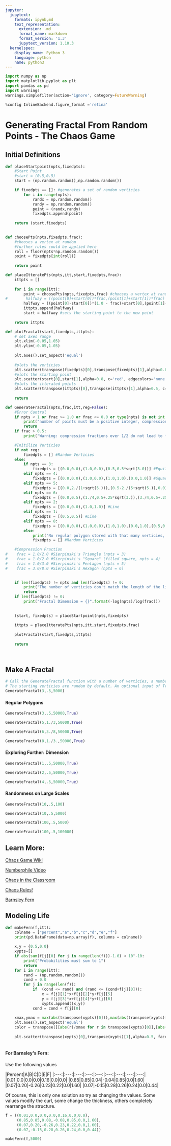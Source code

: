 ```yaml
---
jupyter:
  jupytext:
    formats: ipynb,md
    text_representation:
      extension: .md
      format_name: markdown
      format_version: '1.3'
      jupytext_version: 1.10.3
  kernelspec:
    display_name: Python 3
    language: python
    name: python3
---
```


```python jupyter={"outputs_hidden": false}
import numpy as np
import matplotlib.pyplot as plt
import pandas as pd
import warnings
warnings.simplefilter(action='ignore', category=FutureWarning)

%config InlineBackend.figure_format ='retina'
```

# Generating Fractal From Random Points - The Chaos Game


## Initial Definitions

```python jupyter={"outputs_hidden": false}
def placeStartpoint(npts,fixedpts):
    #Start Point
    #start = (0.5,0.5)
    start = (np.random.random(),np.random.random())

    if fixedpts == []: #generates a set of random verticies
        for i in range(npts):
            randx = np.random.random()
            randy = np.random.random()
            point = (randx,randy)
            fixedpts.append(point)
            
    return (start,fixedpts)
        
```

```python
def choosePts(npts,fixedpts,frac):
    #chooses a vertex at random
    #further rules could be applied here
    roll = floor(npts*np.random.random())
    point = fixedpts[int(roll)]
    
    return point
```

```python jupyter={"outputs_hidden": false}
def placeItteratePts(npts,itt,start,fixedpts,frac):
    ittpts = []
    
    for i in range(itt):
        point = choosePts(npts,fixedpts,frac) #chooses a vertex at random
#        halfway = ((point[0]+start[0])*frac,(point[1]+start[1])*frac) #calculates the halfway point between the starting point and the vertex
        halfway = ((point[0]-start[0])*(1.0 - frac)+start[0],(point[1]-start[1])*(1.0 - frac)+start[1])
        ittpts.append(halfway)
        start = halfway #sets the starting point to the new point
        
    return ittpts
```

```python jupyter={"outputs_hidden": false}
def plotFractal(start,fixedpts,ittpts):
    # set axes range
    plt.xlim(-0.05,1.05)
    plt.ylim(-0.05,1.05)
    
    plt.axes().set_aspect('equal')
    
    #plots the verticies
    plt.scatter(transpose(fixedpts)[0],transpose(fixedpts)[1],alpha=0.8, c='black', edgecolors='none', s=30)
    #plots the starting point
    plt.scatter(start[0],start[1],alpha=0.8, c='red', edgecolors='none', s=30)    
    #plots the itterated points
    plt.scatter(transpose(ittpts)[0],transpose(ittpts)[1],alpha=0.5, c='blue', edgecolors='none', s=2)
    
    return
```

```python jupyter={"outputs_hidden": false}
def GenerateFractal(npts,frac,itt,reg=False):
    #Error Control
    if npts < 1 or frac >= 1.0 or frac <= 0.0 or type(npts) is not int or type(frac) is not float or type(itt) is not int:
        print("number of points must be a positive integer, compression fraction must be a positive float less than 1.0, itt must be a positive integer")
        return
    if frac > 0.5:
        print("Warning: compression fractions over 1/2 do not lead to fractals")

    #Initilize Verticies
    if not reg:
        fixedpts = [] #Random Verticies
    else:
        if npts == 3:
            fixedpts = [(0.0,0.0),(1.0,0.0),(0.5,0.5*sqrt(3.0))] #Equilateral Triangle (npts = 3)
        elif npts == 4:
            fixedpts = [(0.0,0.0),(1.0,0.0),(1.0,1.0),(0.0,1.0)] #Square
        elif npts == 5:
            fixedpts = [(0.0,2./(1+sqrt(5.))),(0.5-2./(5+sqrt(5.)),0.0),(0.5,1.0),(0.5+2./(5+sqrt(5.)),0.0),(1.0,2./(1+sqrt(5.)))] #Regular Pentagon
        elif npts == 6:
            fixedpts = [(0.0,0.5),(1./4,0.5+.25*sqrt(3.)),(3./4,0.5+.25*sqrt(3.)),(1.0,0.5),(3./4,0.5-.25*sqrt(3.)),(1./4,0.5-.25*sqrt(3.))] #Regular Hexagon
        elif npts == 2:
            fixedpts = [(0.0,0.0),(1.0,1.0)] #Line
        elif npts == 1:
            fixedpts = [(0.5,0.5)] #Line
        elif npts == 8:
            fixedpts = [(0.0,0.0),(1.0,0.0),(1.0,1.0),(0.0,1.0),(0.5,0.0),(1.0,0.5),(0.5,1.0),(0.0,0.5)] #Carpet
        else:
            print("No regular polygon stored with that many verticies, switching to default with randomly assigned verticies")
            fixedpts = [] #Random Verticies

    #Compression Fraction
#    frac = 1.0/2.0 #Sierpinski's Triangle (npts = 3)
#    frac = 1.0/2.0 #Sierpinski's "Square" (filled square, npts = 4)
#    frac = 1.0/3.0 #Sierpinski's Pentagon (npts = 5)
#    frac = 3.0/8.0 #Sierpinski's Hexagon (npts = 6)

        
    if len(fixedpts) != npts and len(fixedpts) != 0:
        print("The number of verticies don't match the length of the list of verticies. If you want the verticies generated at random, set fixedpts to []")
        return
    if len(fixedpts) != 0:
        print("Fractal Dimension = {}".format(-log(npts)/log(frac)))
    
        
    (start, fixedpts) = placeStartpoint(npts,fixedpts)
    
    ittpts = placeItteratePts(npts,itt,start,fixedpts,frac)
    
    plotFractal(start,fixedpts,ittpts)
    
    return
    
    
```

## Make A Fractal

```python jupyter={"outputs_hidden": false}
# Call the GenerateFractal function with a number of verticies, a number of itterations, and the compression fraction
# The starting verticies are random by default. An optional input of True will set the verticies to those of a regular polygon.
GenerateFractal(3,.5,5000)
```

#### Regular Polygons

```python jupyter={"outputs_hidden": false}
GenerateFractal(3,.5,50000,True)
```

```python jupyter={"outputs_hidden": false}
GenerateFractal(5,1./3,50000,True)
```

```python jupyter={"outputs_hidden": false}
GenerateFractal(6,3./8,50000,True)
```

```python jupyter={"outputs_hidden": false}
GenerateFractal(8,1./3.,50000,True)
```

<!-- #region heading_collapsed=true -->
#### Exploring Further: Dimension
<!-- #endregion -->

```python hidden=true jupyter={"outputs_hidden": false}
GenerateFractal(1,.5,50000,True)
```

```python hidden=true jupyter={"outputs_hidden": false}
GenerateFractal(2,.5,50000,True)
```

```python hidden=true jupyter={"outputs_hidden": false}
GenerateFractal(4,.5,50000,True)
```

<!-- #region heading_collapsed=true -->
#### Randomness on Large Scales
<!-- #endregion -->

```python hidden=true jupyter={"outputs_hidden": false}
GenerateFractal(10,.5,100)
```

```python hidden=true jupyter={"outputs_hidden": false}
GenerateFractal(10,.5,5000)
```

```python hidden=true jupyter={"outputs_hidden": false}
GenerateFractal(100,.5,5000)
```

```python hidden=true jupyter={"outputs_hidden": false}
GenerateFractal(100,.5,100000)
```

## Learn More:



[Chaos Game Wiki](https://en.wikipedia.org/wiki/Chaos_game)


[Numberphile Video](https://www.youtube.com/watch?v=kbKtFN71Lfs)


[Chaos in the Classroom](http://math.bu.edu/DYSYS/chaos-game/chaos-game.html)


[Chaos Rules!](http://www.maa.org/sites/default/files/pdf/upload_library/2/Devaney%202005.pdf)


[Barnsley Fern](https://en.wikipedia.org/wiki/Barnsley_fern)


## Modeling Life

```python
def makeFern(f,itt):            
    colname = ["percent","a","b","c","d","e","f"]
    print(pd.DataFrame(data=np.array(f), columns = colname))
    
    x,y = {0.5,0.0}
    xypts=[]
    if abs(sum(f[j][0] for j in range(len(f)))-1.0) < 10^-10:
        print("Probabilities must sum to 1")
        return
    for i in range(itt):
        rand = (np.random.random())
        cond = 0.0
        for j in range(len(f)):
            if  (cond <= rand) and (rand <= (cond+f[j][0])):
                x = f[j][1]*x+f[j][2]*y+f[j][5]
                y = f[j][3]*x+f[j][4]*y+f[j][6]
                xypts.append((x,y))
            cond = cond + f[j][0]
            
    xmax,ymax = max(abs(transpose(xypts)[0])),max(abs(transpose(xypts)[1]))
    plt.axes().set_aspect('equal')
    color = transpose([[abs(r)/xmax for r in transpose(xypts)[0]],[abs(g)/ymax for g in transpose(xypts)[1]],[b/itt for b in range(itt)]])
    
    plt.scatter(transpose(xypts)[0],transpose(xypts)[1],alpha=0.5, facecolors=color, edgecolors='none', s=1)
    
```

#### For Barnsley's Fern:
Use the following values

|Percent|A|B|C|D|E|F|
|:---:|:---:|:---:|:---:|:---:|:---:|:---:|:---:|:---:|
|0.01|0.0|0.0|0.0|0.16|0.0|0.0|
|0.85|0.85|0.04|-0.04|0.85|0.0|1.60|
|0.07|0.20|-0.26|0.23|0.22|0.0|1.60|
|0.07|-0.15|0.28|0.26|0.24|0.0|0.44|

Of course, this is only one solution so try as changing the values. Some values modify the curl, some change the thickness, others completely rearrange the structure.

```python jupyter={"outputs_hidden": false}
f = ((0.01,0.0,0.0,0.0,0.16,0.0,0.0),
     (0.85,0.85,0.08,-0.08,0.85,0.0,1.60),
     (0.07,0.20,-0.26,0.23,0.22,0.0,1.60),
     (0.07,-0.15,0.28,0.26,0.24,0.0,0.44))

makeFern(f,5000)
```

```python tags=[]

```
